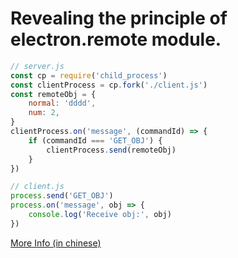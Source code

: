 # Revealing the principle of electron.remote module.

```javascript
// server.js
const cp = require('child_process')
const clientProcess = cp.fork('./client.js')
const remoteObj = {
    normal: 'dddd',
    num: 2,
}
clientProcess.on('message', (commandId) => {
    if (commandId === 'GET_OBJ') {
        clientProcess.send(remoteObj)
    }
})

// client.js
process.send('GET_OBJ')
process.on('message', obj => {
    console.log('Receive obj:', obj)
})
```

[More Info (in chinese)](https://vastiny.com/post/tech/electron-remote)